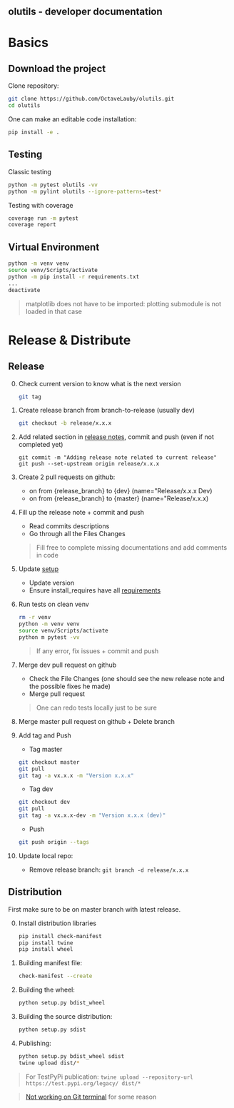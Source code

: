 olutils - developer documentation
---


# Basics


## Download the project

Clone repository:

```bash
git clone https://github.com/OctaveLauby/olutils.git
cd olutils
```

One can make an editable code installation:

```bash
pip install -e .
```



## Testing

Classic testing

```bash
python -m pytest olutils -vv
python -m pylint olutils --ignore-patterns=test*
```

Testing with coverage

```bash
coverage run -m pytest
coverage report
```



## Virtual Environment

```bash
python -m venv venv
source venv/Scripts/activate
python -m pip install -r requirements.txt
...
deactivate
```

> matplotlib does not have to be imported: plotting submodule is not loaded in that case



# Release & Distribute

## Release

0. Check current version to know what is the next version

    ```bash
    git tag
    ```

1. Create release branch from branch-to-release (usually dev)

    ```bash
    git checkout -b release/x.x.x
    ```

2. Add related section in [release notes](RELEASE_NOTES.md), commit and push (even if not completed yet)

    ```
    git commit -m "Adding release note related to current release"
    git push --set-upstream origin release/x.x.x
    ```

3. Create 2 pull requests on github:
    - on from {release_branch} to {dev} (name="Release/x.x.x Dev)
    - on from {release_branch} to {master} (name="Release/x.x.x)

4. Fill up the release note + commit and push
    - Read commits descriptions
    - Go through all the Files Changes

    > Fill free to complete missing documentations and add comments in code

6. Update [setup](setup.py)
    - Update version
    - Ensure install_requires have all [requirements](requirements.txt)

7. Run tests on clean venv

    ```bash
    rm -r venv
    python -m venv venv
    source venv/Scripts/activate
    python m pytest -vv
    ```

    > If any error, fix issues + commit and push

8. Merge dev pull request on github
    - Check the File Changes (one should see the new release note and the possible fixes he made)
    - Merge pull request

    > One can redo tests locally just to be sure

9. Merge master pull request on github + Delete branch

10. Add tag and Push

    - Tag master

    ```bash
    git checkout master
    git pull
    git tag -a vx.x.x -m "Version x.x.x"
    ```

    - Tag dev

    ```bash
    git checkout dev
    git pull
    git tag -a vx.x.x-dev -m "Version x.x.x (dev)"
    ```

    - Push

    ```bash
    git push origin --tags
    ```

11. Update local repo:
    - Remove release branch: `git branch -d release/x.x.x`


## Distribution

First make sure to be on master branch with latest release.

0. Install distribution libraries

    ```bash
    pip install check-manifest
    pip install twine
    pip install wheel
    ```

1. Building manifest file:

    ```bash
    check-manifest --create
    ```

2. Building the wheel:

    ```bash
    python setup.py bdist_wheel
    ```

3. Building the source distribution:

    ```bash
    python setup.py sdist
    ```

4. Publishing:

    ```bash
    python setup.py bdist_wheel sdist
    twine upload dist/*
    ```

> For TestPyPi publication:  `twine upload --repository-url https://test.pypi.org/legacy/ dist/* `

> [Not working on Git terminal](https://github.com/pypa/packaging-problems/issues/197) for some reason
